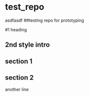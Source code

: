 # test_repo
asdfasdf
##testing repo for prototyping

#1 heading
## 2nd style intro

## section 1

## section 2
another line 

